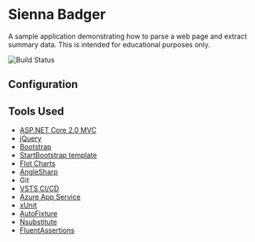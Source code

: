 # Sienna Badger

A sample application demonstrating how to parse a web page and extract summary data. This is intended for educational purposes only.

![Build Status](https://wahoo.visualstudio.com/_apis/public/build/definitions/32ba30e9-0daf-4a02-b3c9-cf632a9038d7/1/badge)

## Configuration

## Tools Used
- [ASP.NET Core 2.0 MVC](https://docs.microsoft.com/en-us/aspnet/core/mvc/overview)
- [jQuery](https://jquery.com/)
- [Bootstrap](http://getbootstrap.com/)
- [StartBootstrap template](https://startbootstrap.com/template-overviews/sb-admin/)
- [Flot Charts](https://www.flotcharts.org/)
- [AngleSharp](https://anglesharp.github.io/)
- Git
- [VSTS CI/CD](https://www.visualstudio.com/team-services/)
- [Azure App Service](https://azure.microsoft.com/en-us/services/app-service/)
- [xUnit](https://xunit.github.io/)
- [AutoFixture](https://github.com/AutoFixture/AutoFixture/wiki)
- [Nsubstitute](http://nsubstitute.github.io/)
- [FluentAssertions](http://fluentassertions.com/)



